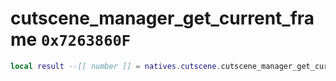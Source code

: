 # cutscene_manager_get_current_frame `0x7263860F`

```lua
local result --[[ number ]] = natives.cutscene.cutscene_manager_get_current_frame()
```